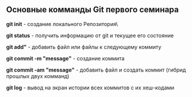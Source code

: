 ## Основные комманды Git первого семинара


**git init** -  создание локального Репозитория\

**git status** - получить информацию от git и текущее его состояние

**git add"** - добавить файл или файлы к следующему коммиту 

**git commit -m "message"** - создание коммита

**git commit -am "message"** - добавить файл и создать коммит (гибрид прошлых двух комманд)

**git log** - вывод на экран истории всех коммитов с их хеш-кодами

